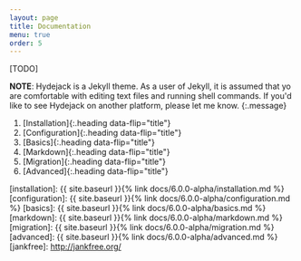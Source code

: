 ```yaml
---
layout: page
title: Documentation
menu: true
order: 5
---
```


[TODO]

<!-- Hydejack is a complete, interactive, configureable, responsive, reactive[^r], mobile-first, touch-enabled, animated, [jankfree], printable, tab-able, fast[^1], search engine-friendly and robust [Jekyll](http://jekyllrb.com/) theme that feels like a modern web app, while preserving what is great about *web pages*: Working URLs, hyperlinks, a working back button, a working refresh button and less than 50MB of JavaScript[^2] (tongue-in-cheek).

It can be hosted on GitHub Pages, where it has support for categories and tags, math blocks via KaTeX,
opt-in comments via Disqus, multiple authors [enumerate more features] and that's just the free version[^3].

The site works all the way down to IE10; IE9 if you don't need fancy animations, and IE5 if you don't need fancy anything.
Rumor has it, you can even view it via [`lynx`](http://lynx.browser.org/). -->

**NOTE**: Hydejack is a Jekyll theme. As a user of Jekyll, it is assumed that yo are comfortable with editing text files and running shell commands. If you'd like to see Hydejack on another platform, please let me know.
{:.message}

<!-- ## Table of Contents
* this unordered seed list will be replaced by toc as unordered list
{:toc}
 -->

<!-- *** -->

1. [Installation]{:.heading data-flip="title"}
1. [Configuration]{:.heading data-flip="title"}
1. [Basics]{:.heading data-flip="title"}
1. [Markdown]{:.heading data-flip="title"}
1. [Migration]{:.heading data-flip="title"}
1. [Advanced]{:.heading data-flip="title"}

<!-- \* Part of the "PRO" verison of Hydejack. -->

[^1]: Perceived speed: Latency hidden through complex pre-fetching logic and animations. Load speed: Inlining styles and removing other requests from the critical rendering path.
[^r]: Uses `RxJS` internally.
[^2]: In fact, all of Hydejack's JS is optional and not part of the critical rendering path.
[^3]: The "PRO" version offers what you would need for a professional web presence: A [projects page]({{ site.baseurl }}/projects/) with [detail view]({{ site.baseurl }}/projects/hydejack-v6), a [welcome page]({{ site.baseurl }}/welcome) that highlights your favorite projects and posts, and a [resume]({{ site.baseurl }}/resume).

[installation]: {{ site.baseurl }}{% link docs/6.0.0-alpha/installation.md %}
[configuration]: {{ site.baseurl }}{% link docs/6.0.0-alpha/configuration.md %}
[basics]: {{ site.baseurl }}{% link docs/6.0.0-alpha/basics.md %}
[markdown]: {{ site.baseurl }}{% link docs/6.0.0-alpha/markdown.md %}
[migration]: {{ site.baseurl }}{% link docs/6.0.0-alpha/migration.md %}
[advanced]: {{ site.baseurl }}{% link docs/6.0.0-alpha/advanced.md %}
[jankfree]: http://jankfree.org/
